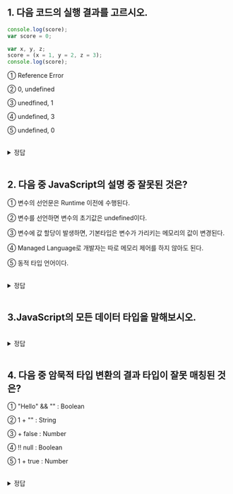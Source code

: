 ## 1. 다음 코드의 실행 결과를 고르시오.
```javascript
console.log(score);
var score = 0;

var x, y, z;
score = (x = 1, y = 2, z = 3);
console.log(score);
```

① Reference Error

② 0, undefined

③ unedfined, 1

④ undefined, 3

⑤ undefined, 0

<br/>
<details>
<summary>정답</summary>
<pre>
4번.
개발자 도구로 직접 찍어보자.<br/>
첫 번째는 변수의 호이스팅 및 초기화로 undefined가 출력된다.

`x = 1, y = 2, z = 3`가 표현식이며, 값이 z(3)이다.<br/>
따라서 두 번째는 3이  score에 할당되므로 3이 출력된다.
</pre>
</details>

<br/>

## 2. 다음 중 JavaScript의 설명 중 잘못된 것은?

① 변수의 선언문은 Runtime 이전에 수행된다.

② 변수를 선언하면 변수의 초기값은 undefined이다.

③ 변수에 값 할당이 발생하면, 기본타입은 변수가 가리키는 메모리의 값이 변경된다.

④ Managed Language로 개발자는 따로 메모리 제어를 하지 않아도 된다.

⑤ 동적 타입 언어이다.

<br/>
<details>
<summary>정답</summary>
<pre>
3번.<br/>
변수에 값이 할당되면 변수가 가리키는 메모리 주소값 자체가 변경된다.
</pre>
</details>

<br/>

## 3.JavaScript의 모든 데이터 타입을 말해보시오.
<br/>
<details>
<summary>정답</summary>
<pre>
Number, String, Boolean, null, undefined, Symbol, Object
</pre>
</details>

<br/>

## 4. 다음 중 암묵적 타입 변환의 결과 타입이 잘못 매칭된 것은?

① "Hello" && ""  : Boolean

② 1 + "" : String

③ + false : Number

④ !! null : Boolean

⑤ 1 + true : Number

<br/>
<details>
<summary>정답</summary>
<pre>
1번.<br/>
위의 표현식의 경우 마지막 평가된 피연산자가 결과 값이 되므로 값은 ''이다.
따라서 String 타입이다.
</pre>
</details>
